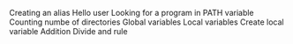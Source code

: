 Creating an alias
Hello user
Looking for a program in PATH variable
Counting numbe of directories
Global variables
Local variables
Create local variable
Addition
Divide and rule
